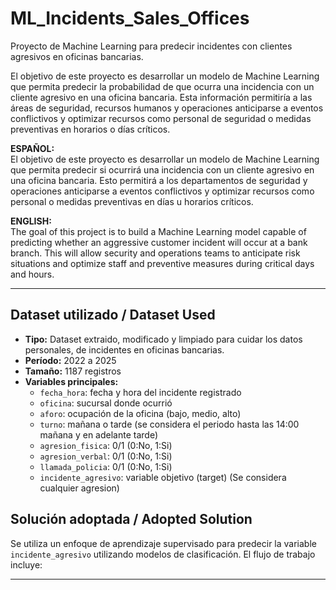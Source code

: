 # ML_Incidents_Sales_Offices
Proyecto de Machine Learning para predecir incidentes con clientes agresivos en oficinas bancarias.

El objetivo de este proyecto es desarrollar un modelo de Machine Learning que permita predecir la probabilidad de que ocurra una incidencia con un cliente agresivo en una oficina bancaria. Esta información permitiría a las áreas de seguridad, recursos humanos y operaciones anticiparse a eventos conflictivos y optimizar recursos como personal de seguridad o medidas preventivas en horarios o días críticos.


**ESPAÑOL:**  
El objetivo de este proyecto es desarrollar un modelo de Machine Learning que permita predecir si ocurrirá una incidencia con un cliente agresivo en una oficina bancaria. Esto permitirá a los departamentos de seguridad y operaciones anticiparse a eventos conflictivos y optimizar recursos como personal o medidas preventivas en días u horarios críticos.

**ENGLISH:**  
The goal of this project is to build a Machine Learning model capable of predicting whether an aggressive customer incident will occur at a bank branch. This will allow security and operations teams to anticipate risk situations and optimize staff and preventive measures during critical days and hours.

---

## Dataset utilizado / Dataset Used

- **Tipo:** Dataset extraido, modificado y limpiado para cuidar los datos personales, de incidentes en oficinas bancarias.
- **Período:** 2022 a 2025
- **Tamaño:** 1187 registros
- **Variables principales:**
  - `fecha_hora`: fecha y hora del incidente registrado
  - `oficina`: sucursal donde ocurrió
  - `aforo`: ocupación de la oficina (bajo, medio, alto)
  - `turno`: mañana o tarde (se considera el periodo hasta las 14:00 mañana y en adelante tarde)
  - `agresion_fisica`: 0/1 (0:No, 1:Si)
  - `agresion_verbal`: 0/1 (0:No, 1:Si)
  - `llamada_policia`: 0/1  (0:No, 1:Si)
  - `incidente_agresivo`: variable objetivo (target) (Se considera cualquier agresion)



## Solución adoptada / Adopted Solution

Se utiliza un enfoque de aprendizaje supervisado para predecir la variable `incidente_agresivo` utilizando modelos de clasificación. El flujo de trabajo incluye:


---
